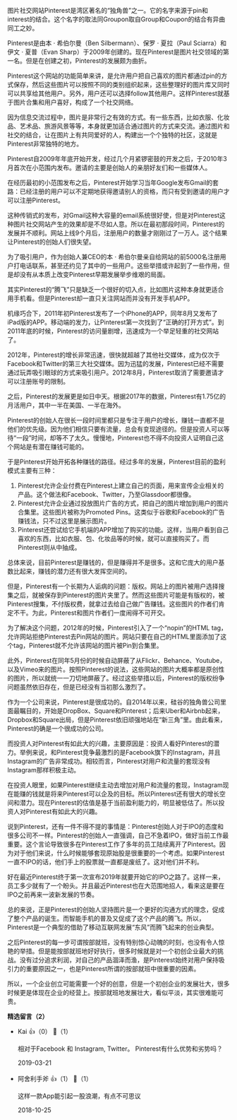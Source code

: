 图片社交网站Pinterest是湾区著名的“独角兽”之一。它的名字来源于pin和interest的结合。这个名字的取法同Groupon取自Group和Coupon的结合有异曲同工之妙。

Pinterest是由本 · 希伯尔曼（Ben Silbermann）、保罗 · 夏拉（Paul Sciarra）和伊文 · 夏普（Evan Sharp）于2009年创建的。现在Pinterest是图片社交领域的第一名。但是在创建之初，Pinterest的发展颇为曲折。

Pinterest这个网站的功能简单来讲，是允许用户把自己喜欢的图片都通过pin的方式保存，然后这些图片可以按照不同的类别组织起来，这些整理好的图片库又同时可以共享给其他用户。另外，用户还可以选择follow其他用户。这样Pinterest就基于图片合集和用户喜好，构成了一个社交网络。

因为信息交流过程中，图片是非常行之有效的方式。有一些东西，比如衣服、化妆品、艺术品、旅游风景等等，本身就更加适合通过图片的方式来交流。通过图片和社交的结合，让在图片上有共同爱好的人，构建出一个个独特的社区，这就是Pinterest非常独特的地方。

Pinterest自2009年年底开始开发，经过几个月紧锣密鼓的开发之后，于2010年3月首次在小范围内发布。邀请的主要是创始人的亲朋好友们和一些媒体人。

在经历最初的小范围发布之后，Pinterest开始学习当年Google发布Gmail的套路：已经注册的用户可以不定期地获得邀请别人的资格，而只有受到邀请的用户才可以注册Pinterest。

这种传销式的发布，对Gmail这种大容量的email系统很好使，但是对Pinterest这种图片社交网站产生的效果却是不尽如人意。所以在最初那段时间，Pinterest的发展并不顺利。网站上线9个月后，注册用户的数量才刚刚过了一万人。这个结果让Pinterest的创始人们很失望。

为了吸引用户，作为创始人兼CEO的本 · 希伯尔曼亲自给网站的前5000名注册用户打电话联系，甚至还约见了其中的一些用户。这些举措或许起到了一些作用，但是却没有从本质上改变Pinterest早期发展举步维艰的局面。

其实Pinterest的“腾飞”只是缺乏一个很好的切入点，比如图片这种本身就更适合用手机看。但是Pinterest却一直只关注网站而并没有开发手机APP。

机缘巧合下，2011年初Pinterest发布了一个iPhone的APP，同年8月又发布了iPad版的APP。移动端的发力，让Pinterest第一次找到了“正确的打开方式”。到2011年底的时候，Pinterest的访问量剧增，迅速成为一个举足轻重的社交网站了。

2012年，Pinterest的增长非常迅速，很快就超越了其他社交媒体，成为仅次于Facebook和Twitter的第三大社交媒体。因为迅猛的发展，Pinterest已经不需要通过玩弄吸引眼球的方式来吸引用户。2012年8月，Pinterest取消了需要邀请才可以注册账号的限制。

之后，Pinterest的发展更是如日中天。根据2017年的数据，Pinterest有1.75亿的月活用户，其中一半在美国、一半在海外。

Pinterest的创始人在很长一段时间里都只是专注于用户的增长，赚钱一直都不是他们的优先级。因为他们相信只要有流量，总会有变现途径的。但是投资人可以等待“一段”时间，却等不了太久。慢慢地，Pinterest也不得不向投资人证明自己这个网站是有潜在赚钱可能的。

于是Pinterest开始开拓各种赚钱的路径。经过多年的发展，Pinterest目前的盈利模式主要有三种：

1. Pinterest允许企业付费在Pinterest上建立自己的页面，用来宣传企业相关的产品。这个做法和Facebook、Twitter，乃至Glassdoor都很像。
2. Pinterest允许企业通过投放图片广告的方式，把自己的图片增加到用户的图片合集里。这些图片被称为Promoted Pins。这类似于谷歌和Facebook的广告赚钱法，只不过这里是展示图片。
3. Pinterest还尝试给它手机端的APP增加了购买的功能。这样，当用户看到自己喜欢的东西，比如衣服、包、化妆品等的时候，就可以直接购买了。而Pinterest则从中抽成。

总体来说，目前Pinterest是赚钱的，但是赚得并不是很多。这和它庞大的用户基数比起来，赚钱的潜力还有很大发挥空间的。

但是，Pinterest有一个长期为人诟病的问题：版权。网站上的图片被用户选择搜集之后，就被保存到Pinterest的图片夹里了。然而这些图片可能是有版权的，被Pinterest搜集，不付版权费，就拿过去给自己做广告赚钱。这些图片的作者们肯定不干。为此，Pinterest和图片作者们一度闹得不可开交。

为了解决这个问题，2012年的时候，Pinterest引入了一个“nopin”的HTML tag，允许网站拒绝Pinterest去Pin网站的图片。网站只要在自己的HTML里面添加了这个tag，Pinterest就不允许该网站的图片被Pin到合集里。

此外，Pinterest在同年5月份的时候自动屏蔽了从Flickr、Behance、Youtube，以及Vimeo来的图片。按照Pinterest的说法，这些网站的图片大概率都是原创性的图片，所以就统一一刀切地屏蔽了。经过这些举措以后，Pinterest的版权纷争问题虽然依旧存在，但是已经没有当初那么激烈了。

作为一个公司来说，Pinterest是很成功的。自2014年以来，硅谷的独角兽公司里面最瞩目的，开始是DropBox、Square和Pinterest；后来Uber和Airbnb起来，Dropbox和Square出局，但是Pinterest依旧顽强地站在“新三角”里。由此看来，Pinterest的确是一个很成功的公司。

而投资人对Pinterest有如此大的兴趣，主要原因是：投资人看好Pinterest的潜力。举例来说，和Pinterest竞争最激烈的是Facebook旗下的Instagram，并且Instagram的广告非常成功。相较而言，Pinterest对用户和流量的套现没有Instagram那样积极主动。

在投资人眼里，如果Pinterest继续主动去增加对用户和流量的套现，Instagram现在能赚的钱就是将来Pinterest可以企及的目标。所以Pinterest还有很大的增长空间和潜力。现在Pinterest的估值是基于当前盈利能力的，明显被低估了。所以投资人对Pinterest有如此大的兴趣。

说到Pinterest，还有一件不得不提的事情是：Pinterest创始人对于IPO的态度和很多公司不一样。Pinterest的创始人一直强调，自己不急着IPO，做好当前工作最重要。这个言论导致很多在Pinterest工作了多年的员工陆续离开了Pinterest。因为对于他们来说，什么时候能够套现原始股是很重要的一个考虑。如果Pinterest一直不IPO的话，他们手上的股票就一直都是废纸了。这对他们并不利。

好在最近Pinterest终于第一次宣布2019年就要开始它的IPO之路了。这样一来，员工多少就有了一个盼头。并且最近Pinterest也在大范围地招人，看来这是要在IPO之前再来一波新发展的节奏。

总的来说，正是Pinterest的创始人坚持图片是一个更好的沟通方式的理念，促成了整个产品的诞生。而智能手机的普及又促成了这个产品的腾飞。所以，Pinterest是一个典型的借助了移动互联网发展“东风”而腾飞起来的创业典型。

之后Pinterest的每一步可谓按部就班，没有特别惊心动魄的时刻，也没有令人惊艳的举措。但是能按部就班地好好执行，很多时候就是对一个初创企业最大的挑战。没有过分追求利润，对自己的产品涸泽而渔，是Pinterest始终对用户保持吸引力的重要原因之一，也是Pinterest所谓的按部就班中很重要的因素。

所以，一个企业创立可能需要一个好的创意，但是一个初创企业的发展壮大，很多时候更是体现在企业的经营上。按部就班地发展壮大，看似平淡，其实很难能可贵。
<div><strong>精选留言（2）</strong></div><ul>
<li><span>Kai</span> 👍（0） 💬（1）<p>相对于Facebook 和 Instagram, Twitter。 Pinterest有什么优势和劣势吗？</p>2019-03-21</li><br/><li><span>阿舍利手斧</span> 👍（1） 💬（1）<p>这样一款App能引起一股浪潮，有点不可思议</p>2018-10-25</li><br/>
</ul>